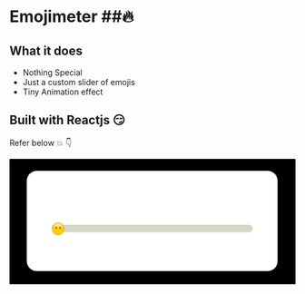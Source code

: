 # Emojimeter ##:fire:


## What it does
* Nothing Special
* Just a custom slider of emojis
* Tiny Animation effect


## Built with Reactjs :smirk: 


Refer below :boom: :point_down: 

![](Emojimeter.gif)